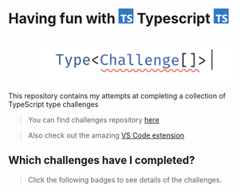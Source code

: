# <p>Having fun with <img src="./assets/ts-logo.svg" width="30"> Typescript <img src="./assets/ts-logo.svg" width="30"></p>
<p align='center'>
  <img src='./assets/type-challenges-logo.svg' width='400'/>
</p>

This repository contains my attempts at completing a collection of TypeScript type challenges

> You can find challenges repository [here](https://tsch.js.org/)

> Also check out the amazing [VS Code extension](https://github.com/yrming/vscode-type-challenges)

## Which challenges have I completed?
> Click the following badges to see details of the challenges.

<br>
<!--challenges-start-->

<!--challenges-end-->

